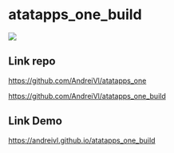 # atatapps_one_build

![](https://andreivl.github.io/atatapps_one_build/images/preview-img-atatapps-one.jpg)

## Link repo
https://github.com/AndreiVl/atatapps_one

https://github.com/AndreiVl/atatapps_one_build

## Link Demo
https://andreivl.github.io/atatapps_one_build
